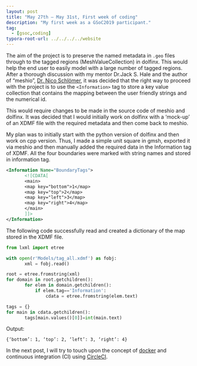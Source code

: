 ```yaml
---
layout: post
title: "May 27th – May 31st, First week of coding"
description: "My first week as a GSoC2019 participant."
tag: 
  - [gsoc,coding]
typora-root-url: ../../../../website
---
```


The aim of the project is to preserve the named metadata in `.geo` files through to the tagged regions (MeshValueCollection) in dolfinx. This would help the end user to easily model with a large number of tagged regions. After a thorough discussion with my mentor Dr.Jack S. Hale and the author of “meshio”, [Dr. Nico Schlömer](https://github.com/nschloe), it was decided that the right way to proceed with the project is to use the `<Information>` tag to store a key value collection that contains the mapping between the user friendly strings and the numerical id.

This would require changes to be made in the source code of meshio and dolfinx. It was decided that I would initially work on dolfinx with a ‘mock-up’ of an XDMF file with the required metadata and then come back to meshio.

My plan was to initially start with the python version of dolfinx and then work on cpp version. Thus, I made a simple unit square in gmsh, exported it via meshio and then manually added the required data in the Information tag of XDMF. All the four boundaries were marked with string names and stored in information tag.

```xml
<Information Name="BoundaryTags">
       <![CDATA[
       <main>
       <map key="bottom">1</map>
       <map key="top">2</map>
       <map key="left">3</map>
       <map key="right">4</map>
       </main>
       ]]>
</Information>
```

The following code successfully read and created a dictionary of the map stored in the XDMF file.

```python
from lxml import etree

with open(r'Models/tag_all.xdmf') as fobj:
       xml = fobj.read()

root = etree.fromstring(xml)
for domain in root.getchildren():
       for elem in domain.getchildren():
           if elem.tag=='Information':
               cdata = etree.fromstring(elem.text)

tags = {}
for main in cdata.getchildren():
       tags[main.values()[0]]=int(main.text)
```

Output:

```
{‘bottom’: 1, ‘top’: 2, ‘left’: 3, ‘right’: 4}
```

In the next post, I will try to touch upon the concept of [docker](https://docs.docker.com/get-started/) and continuous integration (CI) using [CircleCI](https://circleci.com/continuous-integration/).
